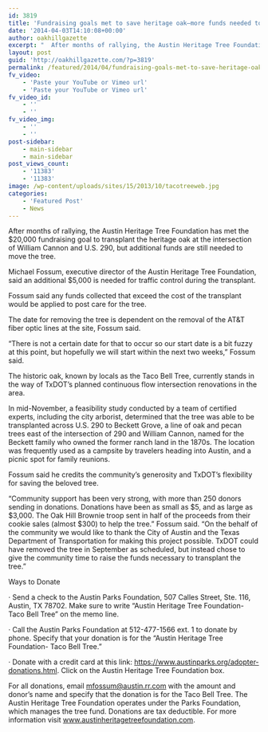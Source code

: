 ```yaml
---
id: 3819
title: 'Fundraising goals met to save heritage oak—more funds needed to move it'
date: '2014-04-03T14:10:08+00:00'
author: oakhillgazette
excerpt: "  After months of rallying, the Austin Heritage Tree Foundation has met the $20,000 fundraising goal to transplant the heritage oak at the intersection of William Cannon and U.S. 290, but additional funds are still needed to move the tree.\n\n   Michael Fossum, executive director of the Austin Heritage Tree Foundation, said an additional $5,000 is needed for traffic control during the transplant.\n\n   Fossum said any funds collected that exceed the cost of the transplant would be applied to post care for the tree.\n\n   The date for removing the tree is dependent on the removal of the AT&amp;T fiber optic lines at the site, Fossum said.\n\n   \"There is not a certain date for that to occur so our start date is a bit fuzzy at this point, but hopefully we will start within the next two weeks,\" Fossum said."
layout: post
guid: 'http://oakhillgazette.com/?p=3819'
permalink: /featured/2014/04/fundraising-goals-met-to-save-heritage-oak-more-funds-needed-to-move-it/
fv_video:
    - 'Paste your YouTube or Vimeo url'
    - 'Paste your YouTube or Vimeo url'
fv_video_id:
    - ''
    - ''
fv_video_img:
    - ''
    - ''
post-sidebar:
    - main-sidebar
    - main-sidebar
post_views_count:
    - '11383'
    - '11383'
image: /wp-content/uploads/sites/15/2013/10/tacotreeweb.jpg
categories:
    - 'Featured Post'
    - News
---
```


After months of rallying, the Austin Heritage Tree Foundation has met the $20,000 fundraising goal to transplant the heritage oak at the intersection of William Cannon and U.S. 290, but additional funds are still needed to move the tree.

Michael Fossum, executive director of the Austin Heritage Tree Foundation, said an additional $5,000 is needed for traffic control during the transplant.

Fossum said any funds collected that exceed the cost of the transplant would be applied to post care for the tree.

The date for removing the tree is dependent on the removal of the AT&amp;T fiber optic lines at the site, Fossum said.

“There is not a certain date for that to occur so our start date is a bit fuzzy at this point, but hopefully we will start within the next two weeks,” Fossum said.

The historic oak, known by locals as the Taco Bell Tree, currently stands in the way of TxDOT’s planned continuous flow intersection renovations in the area.

In mid-November, a feasibility study conducted by a team of certified experts, including the city arborist, determined that the tree was able to be transplanted across U.S. 290 to Beckett Grove, a line of oak and pecan trees east of the intersection of 290 and William Cannon, named for the Beckett family who owned the former ranch land in the 1870s. The location was frequently used as a campsite by travelers heading into Austin, and a picnic spot for family reunions.

Fossum said he credits the community’s generosity and TxDOT’s flexibility for saving the beloved tree.

“Community support has been very strong, with more than 250 donors sending in donations. Donations have been as small as $5, and as large as $3,000. The Oak Hill Brownie troop sent in half of the proceeds from their cookie sales (almost $300) to help the tree.” Fossum said. “On the behalf of the community we would like to thank the City of Austin and the Texas Department of Transportation for making this project possible. TxDOT could have removed the tree in September as scheduled, but instead chose to give the community time to raise the funds necessary to transplant the tree.”

Ways to Donate

· Send a check to the Austin Parks Foundation, 507 Calles Street, Ste. 116, Austin, TX 78702. Make sure to write “Austin Heritage Tree Foundation- Taco Bell Tree” on the memo line.

· Call the Austin Parks Foundation at 512-477-1566 ext. 1 to donate by phone. Specify that your donation is for the “Austin Heritage Tree Foundation- Taco Bell Tree.”

· Donate with a credit card at this link: https://www.austinparks.org/adopter-donations.html. Click on the Austin Heritage Tree Foundation box.

For all donations, email mfossum@austin.rr.com with the amount and donor’s name and specify that the donation is for the Taco Bell Tree. The Austin Heritage Tree Foundation operates under the Parks Foundation, which manages the tree fund. Donations are tax deductible. For more information visit www.austinheritagetreefoundation.com.